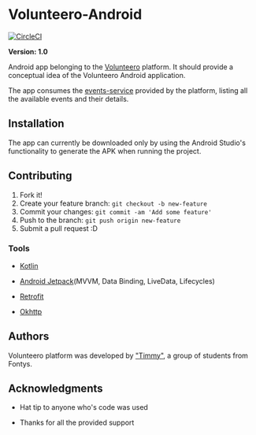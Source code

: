 # Volunteero-Android
[![CircleCI](https://circleci.com/gh/Volunteero/volunteero-android-app.svg?style=svg)](https://circleci.com/gh/Volunteero/volunteero-android-app)

**Version: 1.0**

Android app belonging to the [Volunteero](https://github.com/Volunteero) platform. It should provide a conceptual idea of the Volunteero Android application.

The app consumes the [events-service](https://volunteero-events.herokuapp.com/) provided by the platform, listing all the available events and their details.
## Installation

The app can currently be downloaded only by using the Android Studio's functionality to generate the APK when running the project.

## Contributing

1. Fork it!
2. Create your feature branch: `git checkout -b new-feature`
3. Commit your changes: `git commit -am 'Add some feature'`
4. Push to the branch: `git push origin new-feature`
5. Submit a pull request :D

### Tools

* [Kotlin](https://kotlinlang.org/)

* [Android Jetpack](https://developer.android.com/jetpack/)(MVVM, Data Binding, LiveData, Lifecycles)

* [Retrofit](https://square.github.io/retrofit/)

* [Okhttp](https://square.github.io/okhttp/)


## Authors

Volunteero platform was developed by ["Timmy"](https://github.com/Volunteero), a group of students from Fontys.

## Acknowledgments

* Hat tip to anyone who's code was used

* Thanks for all the provided support

